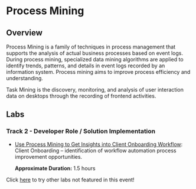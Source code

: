 # Process Mining
## Overview
Process Mining is a family of techniques in process management that supports the analysis of actual business processes based on event logs. During process mining, specialized data mining algorithms are applied to identify trends, patterns, and details in event logs recorded by an information system. Process mining aims to improve process efficiency and understanding.

Task Mining is the discovery, monitoring, and analysis of user interaction data on desktops through the recording of frontend activities.  

## Labs

### **Track 2 - Developer Role / Solution Implementation**


- <a href="Lab%20Guide%20-%20Use%20Process%20Mining%20to%20Get%20Insights%20into%20Client%20Onboarding%20Workflow.pdf" target="_blank">Use Process Mining to Get Insights into Client Onboarding Workflow</a>: Client Onboarding – identification of workflow automation process improvement opportunities.
        
    **Approximate Duration:** 1.5 hours

Click <a href="https://ibm.box.com/v/PROC-TASK-MINING-LABS-1-14" target="_blank">here</a> to try other labs not featured in this event!
